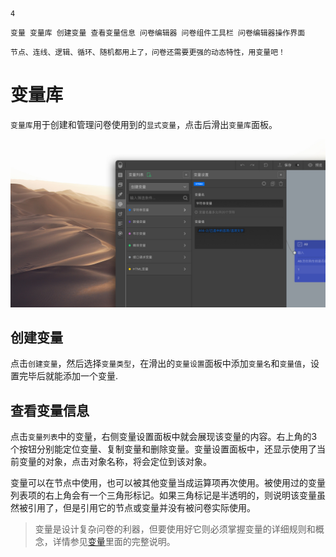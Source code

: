 ```index
4
```
```tag
变量 变量库 创建变量 查看变量信息 问卷编辑器 问卷组件工具栏 问卷编辑器操作界面
```
```summary
节点、连线、逻辑、循环、随机都用上了，问卷还需要更强的动态特性，用变量吧！
```
# 变量库

`变量库`用于创建和管理问卷使用到的`显式变量`，点击后滑出`变量库`面板。

<img src='../assets/03components/04variable/custom-variables-cn.jpg'>

## 创建变量
点击`创建变量`，然后选择`变量类型`，在滑出的`变量设置`面板中添加`变量名`和`变量值`，设置完毕后就能添加一个变量.

## 查看变量信息
点击`变量列表`中的变量，右侧变量设置面板中就会展现该变量的内容。右上角的3个按钮分别能定位变量、复制变量和删除变量。变量设置面板中，还显示使用了当前变量的对象，点击对象名称，将会定位到该对象。

变量可以在节点中使用，也可以被其他变量当成运算项再次使用。被使用过的变量列表项的右上角会有一个三角形标记。如果三角标记是半透明的，则说明该变量虽然被引用了，但是引用它的节点或变量并没有被问卷实际使用。

> 变量是设计复杂问卷的利器，但要使用好它则必须掌握变量的详细规则和概念，详情参见[变量](../../16variable/01concept.md)里面的完整说明。